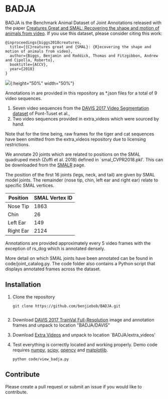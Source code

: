 # BADJA

BADJA is the Benchmark Animal Dataset of Joint Annotations released with the paper [Creatures Great and SMAL: Recovering the shape and motion of animals from video](https://arxiv.org/abs/1811.05804). If you use this dataset, please consider citing this work:

```
@inproceedings{biggs2018creatures,
  title={{C}reatures great and {SMAL}: {R}ecovering the shape and motion of animals from video},
  author={Biggs, Benjamin and Roddick, Thomas and Fitzgibbon, Andrew and Cipolla, Roberto},
  booktitle={ACCV},
  year={2018}
}
```

![](bear.gif){:height="50%" width="50%"}

Annotations in are provided in this repository as *.json files for a total of 9 video sequences.
1. Seven video sequences from the [DAVIS 2017 Video Segmentation dataset](https://arxiv.org/abs/1704.00675) of Pont-Tuset et al.,
2. Two video sequences provided in extra_videos which were sourced by hand. 

Note that for the time being, raw frames for the tiger and cat sequences have been omitted from the extra_videos repository due to licensing restrictions.

We annotate 20 joints which are related to positions on the SMAL quadruped mesh (Zuffi et al. 2018) defined in `smal_CVPR2018.pkl'. This can be downloaded from the [SMALR](http://smalr.is.tue.mpg.de/) page.

The position of the first 16 joints (legs, neck, and tail) are given by SMAL model joints. The remainder (nose tip, chin, left ear and right ear) relate to specific SMAL vertices.

| Position            | SMAL Vertex ID | 
| ---------------- | -----| 
| Nose Tip  | 1863 | 
| Chin  | 26 | 
| Left Ear  | 149 | 
| Right Ear  | 2124 |

Annotations are provided approximately every 5 video frames with the exception of rs_dog which is annotated densely.

More detail on which SMAL joints have been annotated can be found in code/joint_catalog.py. The code folder also contains a Python script that displays annotated frames across the dataset.

## Installation
1. Clone the repository
   ```
   git clone https://github.com/benjiebob/BADJA.git
    
2. Download [DAVIS 2017 TrainVal Full-Resolution](https://data.vision.ee.ethz.ch/csergi/share/davis/DAVIS-2017-trainval-Full-Resolution.zip) image and annotation frames and unpack      to location "BADJA/DAVIS"

3. Download [Extra Videos](http://mi.eng.cam.ac.uk/~bjb56/datasets/badja_extra_videos.zip) and unpack to location `BADJA/extra_videos'

4. Test everything is correctly located and working properly. Demo code requires [numpy](https://pypi.org/project/numpy/), [scipy](https://pypi.org/project/scipy/), [opencv](https://pypi.org/project/opencv-contrib-python/) and [matplotlib](https://pypi.org/project/matplotlib/).
   ```
   python code/view_badja.py
   ```

## Contribute
Please create a pull request or submit an issue if you would like to contribute.





